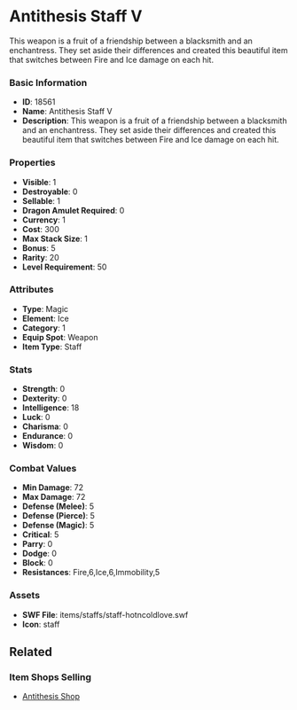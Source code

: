 # Antithesis Staff V

This weapon is a fruit of a friendship between a blacksmith and an enchantress. They set aside their differences and created this beautiful item that switches between Fire and Ice damage on each hit.

### Basic Information

- **ID**: 18561
- **Name**: Antithesis Staff V
- **Description**: This weapon is a fruit of a friendship between a blacksmith and an enchantress. They set aside their differences and created this beautiful item that switches between Fire and Ice damage on each hit.

### Properties

- **Visible**: 1
- **Destroyable**: 0
- **Sellable**: 1
- **Dragon Amulet Required**: 0
- **Currency**: 1
- **Cost**: 300
- **Max Stack Size**: 1
- **Bonus**: 5
- **Rarity**: 20
- **Level Requirement**: 50

### Attributes

- **Type**: Magic
- **Element**: Ice
- **Category**: 1
- **Equip Spot**: Weapon
- **Item Type**: Staff

### Stats

- **Strength**: 0
- **Dexterity**: 0
- **Intelligence**: 18
- **Luck**: 0
- **Charisma**: 0
- **Endurance**: 0
- **Wisdom**: 0

### Combat Values

- **Min Damage**: 72
- **Max Damage**: 72
- **Defense (Melee)**: 5
- **Defense (Pierce)**: 5
- **Defense (Magic)**: 5
- **Critical**: 5
- **Parry**: 0
- **Dodge**: 0
- **Block**: 0
- **Resistances**: Fire,6,Ice,6,Immobility,5

### Assets

- **SWF File**: items/staffs/staff-hotncoldlove.swf
- **Icon**: staff

## Related

### Item Shops Selling

- [Antithesis Shop](../item-shops/612-antithesis-shop.md)

